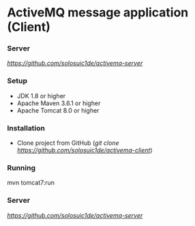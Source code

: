 # ActiveMQ message application (Client)

### Server
_https://github.com/solosuic1de/activemq-server_
### Setup 
* JDK 1.8 or higher
* Apache Maven 3.6.1 or higher
* Apache Tomcat 8.0 or higher

### Installation
* Clone project from GitHub (_git clone https://github.com/solosuic1de/activemq-client_)

### Running
mvn tomcat7:run

### Server
_https://github.com/solosuic1de/activemq-server_


